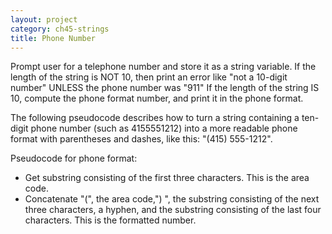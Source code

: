 ```yaml
---
layout: project
category: ch45-strings
title: Phone Number
---
```

Prompt user for a telephone number and store it as a string variable.
If the length of the string is NOT 10, then print an error like "not a 10-digit number" UNLESS the phone number was "911"
If the length of the string IS 10, compute the phone format number, and print it in the phone format.

The following pseudocode describes how to turn a string containing a ten-digit phone number (such as 4155551212) into a more readable phone format with parentheses and dashes, like this: "(415) 555-1212".

Pseudocode for phone format:
  - Get substring consisting of the first three characters. This is the area code.
  - Concatenate "(", the area code,") ", the substring consisting of the next three characters, a hyphen, and the substring consisting of the last four characters. This is the formatted number.
